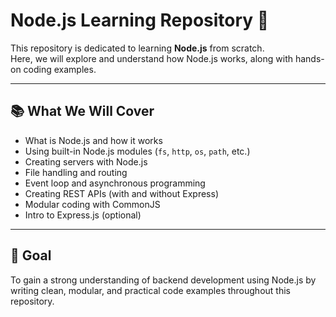 # Node.js Learning Repository 📘

This repository is dedicated to learning **Node.js** from scratch.  
Here, we will explore and understand how Node.js works, along with hands-on coding examples.

---

## 📚 What We Will Cover

- What is Node.js and how it works
- Using built-in Node.js modules (`fs`, `http`, `os`, `path`, etc.)
- Creating servers with Node.js
- File handling and routing
- Event loop and asynchronous programming
- Creating REST APIs (with and without Express)
- Modular coding with CommonJS
- Intro to Express.js (optional)

---

## 🚀 Goal

To gain a strong understanding of backend development using Node.js by writing clean, modular, and practical code examples throughout this repository.
